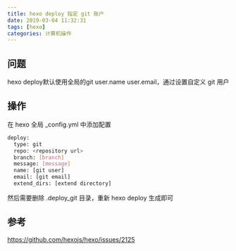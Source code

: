 ```yaml
---
title: hexo deploy 指定 git 账户
date: 2019-03-04 11:32:31
tags: [hexo]
categories: 计算机操作
---
```


## 问题

hexo deploy默认使用全局的git user.name user.email，通过设置自定义 git 用户

## 操作

在 hexo 全局 _config.yml 中添加配置

``` bash
deploy:
  type: git
  repo: <repository url>
  branch: [branch]
  message: [message]
  name: [git user]
  email: [git email]
  extend_dirs: [extend directory]
```

然后需要删除 .deploy_git 目录，重新 hexo deploy 生成即可

## 参考

https://github.com/hexojs/hexo/issues/2125

